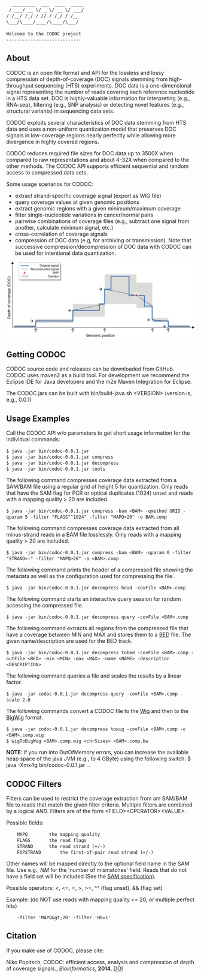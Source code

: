       _________  ___  ____  _____
     / ___/ __ \/ _ \/ __ \/ ___/
    / /__/ /_/ / // / /_/ / /__  
    \___/\____/____/\____/\___/  
                                
    Welcome to the CODOC project
    ----------------------------

About
------
CODOC is an open file format and API for the lossless and lossy compression of depth-of-coverage (DOC) signals stemming from high-throughput sequencing (HTS) experiments. DOC data is a one-dimensional signal representing the number of reads covering each reference nucleotide in a HTS data set. DOC is highly-valuable information for interpreting (e.g., RNA-seq), filtering (e.g., SNP analysis) or detecting novel features (e.g., structural variants) in sequencing data sets.

CODOC exploits several characteristics of DOC data stemming from HTS data and uses a non-uniform quantization model that preserves DOC signals in low-coverage regions nearly perfectly while allowing more divergence in highly covered regions.

CODOC reduces required file sizes for DOC data up to 3500X when compared to raw representations and about 4-32X when compared to the other methods. The CODOC API supports efficient sequential and random access to compressed data sets.

Some usage scenarios for CODOC:

* extract strand-specific coverage signal (export as WIG file)
* query coverage values at given genomic positions
* extract genomic regions with a given minimum/maximum coverage
* filter single-nucleotide variations in cancer/normal pairs
* pairwise combinations of coverage files (e.g., subtract one signal from another, calculate minimum signal, etc.)
* cross-correlation of coverage signals
* compression of DOC data (e.g, for archiving or transmission). Note that successive compression/decompression of DOC data with CODOC can be used for intentional data quantization.


![CODOC Overview](https://github.com/popitsch/codoc/blob/master/src/doc/html/img/CoverageSignal.png)

Getting CODOC
------------------

CODOC source code and releases can be downloaded from GitHub. CODOC uses maven2 as a build tool. For development we recommend the Eclipse IDE for Java developers and the m2e Maven Integration for Eclipse.

The CODOC jars can be built with bin/build-java.sh &lt;VERSION> (version is, e.g., 0.0.1)



Usage Examples
------------------

Call the CODOC API w/o parameters to get short usage information for the individual commands:

    $ java -jar bin/codoc-0.0.1.jar
    $ java -jar bin/codoc-0.0.1.jar compress
    $ java -jar bin/codoc-0.0.1.jar decompress
    $ java -jar bin/codoc-0.0.1.jar tools

The following command compresses coverage data extracted from a SAM/BAM file using a regular grid of height 5 for quantization. 
Only reads that have the SAM flag for PCR or optical duplicates (1024) unset and reads with a mapping quality > 20 are included.

    $ java -jar bin/codoc-0.0.1.jar compress -bam <BAM> -qmethod GRID -qparam 5 -filter "FLAGS^^1024" -filter "MAPQ>20" -o BAM.comp

The following command compresses coverage data extracted from all minus-strand reads in a BAM file losslessly. Only reads with a mapping quality > 20 are included.

    $ java -jar bin/codoc-0.0.1.jar compress -bam <BAM> -qparam 0 -filter "STRAND=-" -filter "MAPQ>20" -o <BAM>.comp

The following command prints the header of a compressed file showing the metadata as well as the configuration used for
compressing the file.

    $ java -jar bin/codoc-0.0.1.jar decompress head -covFile <BAM>.comp

The following command starts an interactive query session for random accessing the compressed file.

    $ java -jar bin/codoc-0.0.1.jar decompress query -covFile <BAM>.comp

The following command extracts all regions from the compressed file that have a coverage between MIN and MAX and stores them to a 
[BED](http://genome.ucsc.edu/FAQ/FAQformat.html#format1) file. 
The given name/description are used for the BED track.

    $ java -jar bin/codoc-0.0.1.jar decompress tobed -covFile <BAM>.comp -outFile <BED> -min <MIN> -max <MAX> -name <NAME> -description <DESCRIPTION>

The following command queries a file and scales the results by a linear factor.

    $ java -jar codoc-0.0.1.jar decompress query -covFile <BAM>.comp -scale 2.0

The following commands convert a CODOC file to the [Wig](https://genome.ucsc.edu/goldenPath/help/wiggle.html)
and then to the [BigWig](https://genome.ucsc.edu/goldenPath/help/bigWig.html) format.

    $ java -jar codoc-0.0.1.jar decompress towig -covFile <BAM>.comp -o <BAM>.comp.wig
    $ wigToBigWig <BAM>.comp.wig <chrSizes> <BAM>.comp.bw

**NOTE**: if you run into OutOfMemory errors, you can increase the available heap space of the java JVM (e.g., to 4 GByte) using the
following switch:
    $ java -Xmx4g bin/codoc-0.0.1.jar ...


CODOC Filters
------------------

Filters can be used to restrict the coverage extraction from am SAM/BAM file to reads that match the given filter criteria. 
Multiple filters are combined by a logical *AND*. Filters are of the form &lt;FIELD&gt;&lt;OPERATOR&gt;&lt;VALUE&gt;.

Possible fields:

        MAPQ    	the mapping quality
        FLAGS   	the read flags
        STRAND  	the read strand (+/-)
        FOPSTRAND       the first-of-pair read strand (+/-)

Other names will be mapped directly to the optional field name in the SAM file.
Use e.g., *NM* for the 'number of mismatches' field. Reads that do not have a field
set will be included (See the [SAM specification](http://samtools.sourceforge.net/SAMv1.pdf)).

Possible operators:
        &lt;, &lt;=, =, &gt;, &gt;=, ^^ (flag unset), && (flag set)

Example: (do NOT use reads with mapping quality &lt;= 20, or multiple perfect hits)

        -filter 'MAPQ&gt;20' -filter 'H0=1'

Citation
-----------------

If you make use of CODOC, please cite:

Niko Popitsch, CODOC: efficient access, analysis and compression of depth of coverage signals., 
*Bioinformatics*, **2014**, [DOI](doi:10.1093/bioinformatics/btu362)

